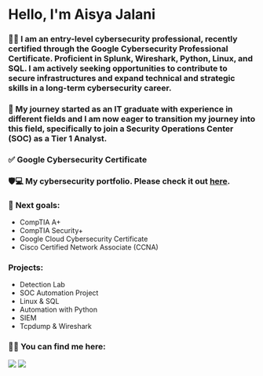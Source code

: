 # Hello, I'm Aisya Jalani


### 👩‍💼 I am an entry-level cybersecurity professional, recently certified through the Google Cybersecurity Professional Certificate. Proficient in Splunk, Wireshark, Python, Linux, and SQL. I am actively seeking opportunities to contribute to secure infrastructures and expand technical and strategic skills in a long-term cybersecurity career.

### 💼 My journey started as an IT graduate with experience in different fields and I am now eager to transition my journey into this field, specifically to join a Security Operations Center (SOC) as a Tier 1 Analyst.

### ✅ Google Cybersecurity Certificate

### 🛡️💻 My cybersecurity portfolio. Please check it out <a href="https://github.com/AisyaJalani/Aisya-Cybersecurity-Portfolio/tree/main">here</a>.

### 🎯 **Next goals:**
  - CompTIA A+
  - CompTIA Security+
  - Google Cloud Cybersecurity Certificate
  - Cisco Certified Network Associate (CCNA)

### **Projects:**
- Detection Lab
- SOC Automation Project
- Linux & SQL
- Automation with Python
- SIEM
- Tcpdump & Wireshark

### 📱🔗 You can find me here:

<a href="https://linkedin.com/in/aisyahjalani"><img src="https://img.shields.io/badge/-LinkedIn-0072b1?&style=for-the-badge&logo=linkedin&logoColor=white" /></a> 
<a href="https://github.com/AisyaJalani" target="_blank"><img src="https://img.shields.io/badge/-GitHub-181717?style=for-the-badge&logo=github&logoColor=white" /></a>

